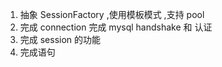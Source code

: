 
1. 抽象 SessionFactory ,使用模板模式 ,支持 pool 
2. 完成 connection 完成 mysql handshake 和 认证
3. 完成 session 的功能
4. 完成语句
